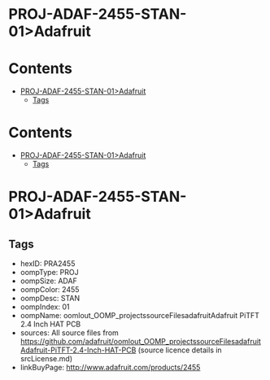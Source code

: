 
PROJ-ADAF-2455-STAN-01>Adafruit
===============================

Contents
========

* [PROJ-ADAF-2455-STAN-01>Adafruit](#proj-adaf-2455-stan-01adafruit)
	* [Tags](#tags)

Contents
========

* [PROJ-ADAF-2455-STAN-01>Adafruit](#proj-adaf-2455-stan-01adafruit)
	* [Tags](#tags)

# PROJ-ADAF-2455-STAN-01>Adafruit

## Tags

- hexID: PRA2455
- oompType: PROJ
- oompSize: ADAF
- oompColor: 2455
- oompDesc: STAN
- oompIndex: 01
- oompName: oomlout_OOMP_projectssourceFilesadafruitAdafruit PiTFT 2.4 Inch HAT PCB
- sources: All source files from https://github.com/adafruit/oomlout_OOMP_projectssourceFilesadafruitAdafruit-PiTFT-2.4-Inch-HAT-PCB (source licence details in srcLicense.md)
- linkBuyPage: http://www.adafruit.com/products/2455
